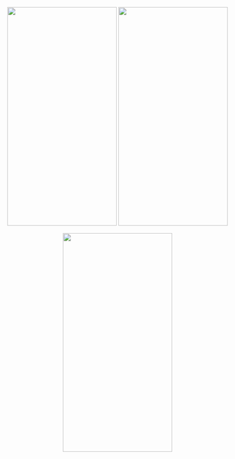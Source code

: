 <p align=center>
<img src="" height=500 width=250>
<img src="" height=500 width=250>
</p>

<p align=center>
<img src="" height=500 width=250>
</p>
